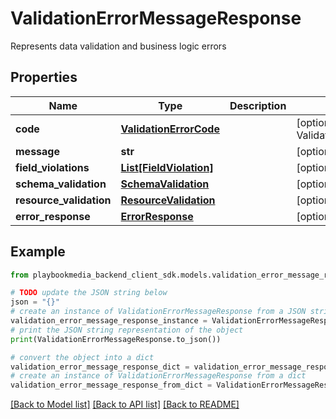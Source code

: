 # ValidationErrorMessageResponse

Represents data validation and business logic errors

## Properties

Name | Type | Description | Notes
------------ | ------------- | ------------- | -------------
**code** | [**ValidationErrorCode**](ValidationErrorCode.md) |  | [optional] [default to ValidationErrorCode.NO_ERROR]
**message** | **str** |  | [optional] 
**field_violations** | [**List[FieldViolation]**](FieldViolation.md) |  | [optional] 
**schema_validation** | [**SchemaValidation**](SchemaValidation.md) |  | [optional] 
**resource_validation** | [**ResourceValidation**](ResourceValidation.md) |  | [optional] 
**error_response** | [**ErrorResponse**](ErrorResponse.md) |  | [optional] 

## Example

```python
from playbookmedia_backend_client_sdk.models.validation_error_message_response import ValidationErrorMessageResponse

# TODO update the JSON string below
json = "{}"
# create an instance of ValidationErrorMessageResponse from a JSON string
validation_error_message_response_instance = ValidationErrorMessageResponse.from_json(json)
# print the JSON string representation of the object
print(ValidationErrorMessageResponse.to_json())

# convert the object into a dict
validation_error_message_response_dict = validation_error_message_response_instance.to_dict()
# create an instance of ValidationErrorMessageResponse from a dict
validation_error_message_response_from_dict = ValidationErrorMessageResponse.from_dict(validation_error_message_response_dict)
```
[[Back to Model list]](../README.md#documentation-for-models) [[Back to API list]](../README.md#documentation-for-api-endpoints) [[Back to README]](../README.md)


